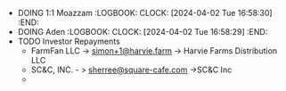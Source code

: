 - DOING 1:1 Moazzam
  :LOGBOOK:
  CLOCK: [2024-04-02 Tue 16:58:30]
  :END:
- DOING Aden
  :LOGBOOK:
  CLOCK: [2024-04-02 Tue 16:58:29]
  :END:
- TODO Investor Repayments
	- FarmFan LLC -> simon+1@harvie.farm -> Harvie Farms Distribution LLC
	- SC&C, INC. - > sherree@square-cafe.com ->SC&C Inc
	-
